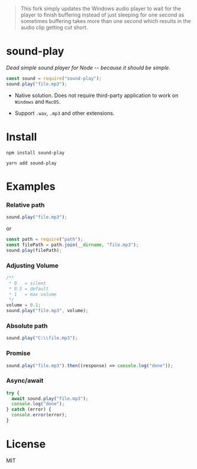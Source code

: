 > This fork simply updates the Windows audio player to wait for the player to
finish buffering instead of just sleeping for one second as sometimes buffering
takes more than one second which results in the audio clip getting cut short.

# sound-play

_Dead simple sound player for Node -- because it should be simple._

```javascript
const sound = require("sound-play");
sound.play("file.mp3");
```
- Native solution. Does not require third-party application to work on `Windows` and `MacOS`.

- Support `.wav`, `.mp3` and other extensions.


# Install

```
npm install sound-play
```

```
yarn add sound-play
```

# Examples

### Relative path

```javascript
sound.play("file.mp3");
```

or

```javascript
const path = require("path");
const filePath = path.join(__dirname, "file.mp3");
sound.play(filePath);
```

### Adjusting Volume

```javascript
/**
 * 0   = silent
 * 0.5 = default
 * 1   = max volume
 */
volume = 0.1;
sound.play("file.mp3", volume);
```

### Absolute path

```javascript
sound.play("C:\\file.mp3");
```

### Promise

```javascript
sound.play("file.mp3").then((response) => console.log("done"));
```

### Async/await

```javascript
try {
  await sound.play("file.mp3");
  console.log("done");
} catch (error) {
  console.error(error);
}
```

# License

MIT
